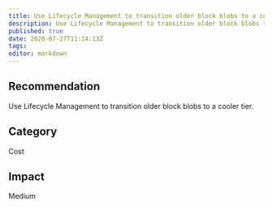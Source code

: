 ```yaml
---
title: Use Lifecycle Management to transition older block blobs to a cooler tier.
description: Use Lifecycle Management to transition older block blobs to a cooler tier.
published: true
date: 2020-07-27T11:14:13Z
tags:
editor: markdown
---
```


## Recommendation
Use Lifecycle Management to transition older block blobs to a cooler tier.

## Category
Cost

## Impact
Medium

